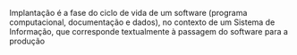 Implantação é a fase do ciclo de vida de um software (programa computacional, documentação e dados), no contexto de um Sistema de Informação, que corresponde textualmente à passagem do software para a produção
